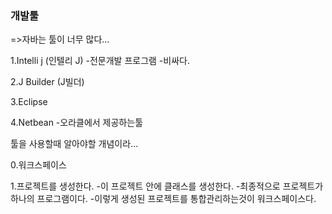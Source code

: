 

### 개발툴
=>자바는 툴이 너무 많다...


1.Intelli j 	(인텔리 J)
-전문개발 프로그램
-비싸다.

2.J Builder	(J빌더)

3.Eclipse

4.Netbean
-오라클에서 제공하는툴



툴을 사용할때 알아야할 개념이라...

0.워크스페이스

1.프로젝트를 생성한다.
-이 프로젝트 안에 클래스를 생성한다.
-최종적으로 프로젝트가 하나의 프로그램이다.
-이렇게 생성된 프로젝트를 통합관리하는것이 워크스페이스다.

